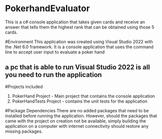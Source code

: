 # PokerhandEvaluator
This is a c# console application that takes given cards and receive an answer that tells them the highest rank that can be obtained using those 5 cards.

#Environment
This application was created using Visual Studio 2022 with the .Net 6.0 framework. It is a console application that uses the command line to accept user input
to evaluate a poker hand
## a pc that is able to run Visual Studio 2022 is all you need to run the application

#Projects included
1. PokerHand Project - Main project that contains the console application
2. PokerHandTests Project - contains the unit tests for the application

#Package Dependencies
There are no added packages that need to be installed before running the application. However, should the packages that came with the project on creation not be
available, simply building the application on a computer with internet connectivity should restore any missing packages.
